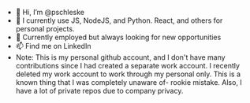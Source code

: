 - 👋 Hi, I’m @pschleske
- 🌱 I currently use JS, NodeJS, and Python. React, and others for personal projects.
- 💞️ Currently employed but always looking for new opportunities
- 📫 Find me on LinkedIn
- Note: This is my personal github account, and I don't have many contributions since I had created a separate work account. I recently deleted my work account to work through my personal only. This is a known thing that I was completely unaware of- rookie mistake. Also, I have a lot of private repos due to company privacy. 

<!---
pschleske/pschleske is a ✨ special ✨ repository because its `README.md` (this file) appears on your GitHub profile.
You can click the Preview link to take a look at your changes.
--->
